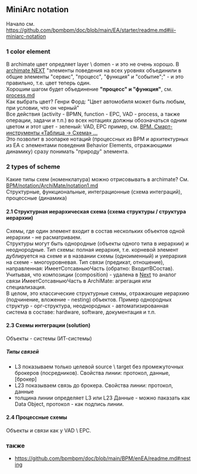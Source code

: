 ## MiniArc notation
Начало см. https://github.com/bpmbpm/doc/blob/main/EA/starter/readme.md#iii-miniarc-notation

### 1 color element
В archimate цвет опредляет layer \ domen - и это не очень хорошо. В [archimate NEXT](https://github.com/bpmbpm/doc/blob/main/BPM/notation/ArchiMate/readme.md#archimate-next-specification) "элементы поведения на всех уровнях объединили в общие элементы "сервис", "процесс", "функция" и "событие";" - и это правильно, т.е. цвет теперь один.    
Хорошим шагом будет объединение **"процесс" и "функция"**, см. [process.md](https://github.com/bpmbpm/doc/blob/main/METAMODEL/PROCESS/process.md)  
Как выбрать цвет?  Генри Форд: "Цвет автомобиля может быть любым, при условии, что он черный"  
Все действия (activity - BPMN, function - EPC, VAD - process, а также операции, задачи и т.п.) во всех нотациях должны обозначаться одним цветом и этот цвет - зеленый: VAD, EPC пример, см. [ВРМ. Смарт-инструменты «Таблица -> Схема» ...](https://habr.com/ru/articles/810851/)  
Это позволит в зоопарке нотаций (процессных из BPM и архитектурных из EA с элементами поведения Behavior Elements, отражающими динамику) сразу понимать "природу" элемента.  

### 2 types of scheme
Какие типы схем (номенклатура) можно отрисовывать в archimate? См. [BPM/notation/ArchiMate/notation1.md](https://github.com/bpmbpm/doc/blob/main/BPM/notation/ArchiMate/notation1.md)  
Структурные, функциональные, интеграционные (схема интеграций), процессные (динамика) 
#### 2.1 Структурная иерархическая схема (схема структуры / структура иерархии) 
Схемы, где один элемент входит в состав нескольких объектов одной иерархии - не расматриваем.  
Структуры могут быть однородные (объекты одного типа в иерархии) и неоднородные. 
Тип схемы: полная иерархия, т.е. корневой элемент дублируется на схеме и в названии схемы (одноименный) и уиерархия на схеме - многоуровневая. 
Тип связи (предикат, отношение), направленная: ИмеетСотсавныюЧасть (обратно: ВходитВСостав). Учитывая, что композиции (composition) - удалена в [Next](https://github.com/bpmbpm/doc/tree/main/BPM/notation/ArchiMate#archimate-next-specification) то аналог связи ИмеетСотсавныюЧасть в ArchiMate: агрегация или специализация.   
В целом, это классические структурные схемы, отражающие иерархию (подчинение, вложение - nesting) объектов. Пример однородных структур - орг-структура, неоднородных - автоматизированная система в составе: hardware, software, документация и т.п.

#### 2.3 Схемы интеграции (solution)
Объекты - системы (ИТ-системы)
##### Типы связей
- L3 показываем только целевой source \ target без промежуточных брокеров (посредников). Свойства линии: протокол, данные, [брокер] 
- L23 показываем связь до брокера. Свойства линии: протокол, данные
- толщина линии определяет L3 или L23
Данные - можно паказать как Data Object, протокол - как подпись линии.
#### 2.4 Процессные схемы
Объекты и связи как у VAD \ EPC. 

### также
- https://github.com/bpmbpm/doc/blob/main/BPM/enEA/readme.md#nesting
  
